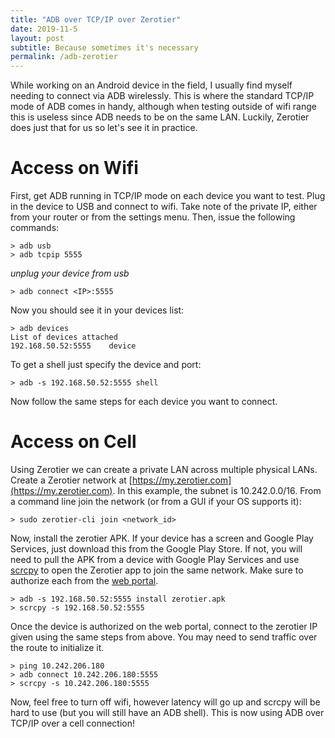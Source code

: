 ```yaml
---
title: "ADB over TCP/IP over Zerotier"
date: 2019-11-5
layout: post
subtitle: Because sometimes it's necessary
permalink: /adb-zerotier
---
```


While working on an Android device in the field, I usually find myself needing to connect via ADB wirelessly. This is where the standard TCP/IP mode of ADB comes in handy, although when testing outside of wifi range this is useless since ADB needs to be on the same LAN. Luckily, Zerotier does just that for us so let's see it in practice.

# Access on Wifi
First, get ADB running in TCP/IP mode on each device you want to test. Plug in the device to USB and connect to wifi. Take note of the private IP, either from your router or from the settings menu. Then, issue the following commands:

```shell
> adb usb
> adb tcpip 5555
```

*unplug your device from usb*
```shell
> adb connect <IP>:5555
```
Now you should see it in your devices list:

```shell
> adb devices
List of devices attached
192.168.50.52:5555    device
```

To get a shell just specify the device and port:
```shell
> adb -s 192.168.50.52:5555 shell
```
Now follow the same steps for each device you want to connect.

# Access on Cell
Using Zerotier we can create a private LAN across multiple physical LANs. Create a Zerotier network at [https://my.zerotier.com](https://my.zerotier.com). In this example, the subnet is 10.242.0.0/16. From a command line join the network (or from a GUI if your OS supports it):

```shell
> sudo zerotier-cli join <network_id>
```

Now, install the zerotier APK. If your device has a screen and Google Play Services, just download this from the Google Play Store. If not, you will need to pull the APK from a device with Google Play Services and use [scrcpy](https://github.com/Genymobile/scrcpy) to open the Zerotier app to join the same network. Make sure to authorize each from the [web portal](https://my.zerotier.com).

```shell
> adb -s 192.168.50.52:5555 install zerotier.apk
> scrcpy -s 192.168.50.52:5555
```

Once the device is authorized on the web portal, connect to the zerotier IP given using the same steps from above. You may need to send traffic over the route to initialize it.

```shell
> ping 10.242.206.180
> adb connect 10.242.206.180:5555
> scrcpy -s 10.242.206.180:5555
```

Now, feel free to turn off wifi, however latency will go up and scrcpy will be hard to use (but you will still have an ADB shell). This is now using ADB over TCP/IP over a cell connection!

